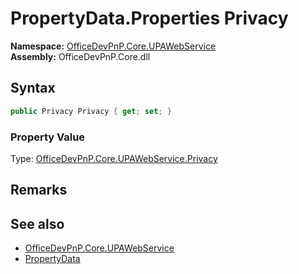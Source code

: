 # PropertyData.Properties Privacy
  

**Namespace:** [OfficeDevPnP.Core.UPAWebService](OfficeDevPnP.Core.UPAWebService.md)  
**Assembly:** OfficeDevPnP.Core.dll  
## Syntax
```C#
public Privacy Privacy { get; set; }
```

### Property Value
Type: [OfficeDevPnP.Core.UPAWebService.Privacy](OfficeDevPnP.Core.UPAWebService.Privacy.md)  

## Remarks 

## See also
- [OfficeDevPnP.Core.UPAWebService](OfficeDevPnP.Core.UPAWebService.md)
- [PropertyData](OfficeDevPnP.Core.UPAWebService.PropertyData.md) 
